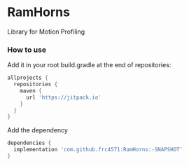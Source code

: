 # RamHorns
Library for Motion Profiling

### How to use

Add it in your root build.gradle at the end of repositories:

```gradle
allprojects {
  repositories {
    maven { 
      url 'https://jitpack.io'
    }
  }
}
```
Add the dependency

```gradle
dependencies {
  implementation 'com.github.frc4571:RamHorns:-SNAPSHOT'
}
```
